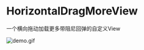 # HorizontalDragMoreView
一个横向拖动加载更多带阻尼回弹的自定义View

![demo.gif](https://github.com/zhengcx/HorizontalDragMoreView/blob/master/gif12.gif)
